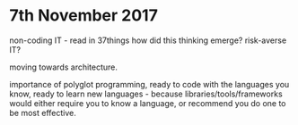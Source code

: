7th November 2017
=================
non-coding IT - read in 37things
how did this thinking emerge?
risk-averse IT?

moving towards architecture.

importance of polyglot programming, 
ready to code with the languages you know,
ready to learn new languages -
because libraries/tools/frameworks would either require you to know
a language, or recommend you do one to be most effective.



